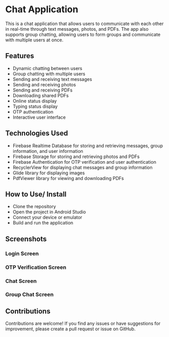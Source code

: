 # Chat Application
This is a chat application that allows users to communicate with each other in real-time through text messages, photos, and PDFs. The app also supports group chatting, allowing users to form groups and communicate with multiple users at once.

## Features
- Dynamic chatting between users
- Group chatting with multiple users
- Sending and receiving text messages
- Sending and receiving photos
- Sending and receiving PDFs
- Downloading shared PDFs
- Online status display
- Typing status display
- OTP authentication
- Interactive user interface
## Technologies Used
- Firebase Realtime Database for storing and retrieving messages, group information, and user information
- Firebase Storage for storing and retrieving photos and PDFs
- Firebase Authentication for OTP verification and user authentication
- RecyclerView for displaying chat messages and group information
- Glide library for displaying images
- PdfViewer library for viewing and downloading PDFs
## How to Use/ Install
- Clone the repository
- Open the project in Android Studio
- Connect your device or emulator
- Build and run the application
## Screenshots
### Login Screen

### OTP Verification Screen

### Chat Screen

### Group Chat Screen

## Contributions
Contributions are welcome! If you find any issues or have suggestions for improvement, please create a pull request or issue on GitHub.
